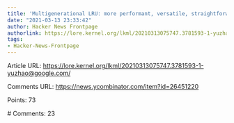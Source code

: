 ```yaml
---
title: 'Multigenerational LRU: more performant, versatile, straightforward than Linux''s'
date: "2021-03-13 23:33:42"
author: Hacker News Frontpage
authorlink: https://lore.kernel.org/lkml/20210313075747.3781593-1-yuzhao@google.com/
tags:
- Hacker-News-Frontpage
---
```


<p>Article URL: <a href="https://lore.kernel.org/lkml/20210313075747.3781593-1-yuzhao@google.com/">https://lore.kernel.org/lkml/20210313075747.3781593-1-yuzhao@google.com/</a></p>
<p>Comments URL: <a href="https://news.ycombinator.com/item?id=26451220">https://news.ycombinator.com/item?id=26451220</a></p>
<p>Points: 73</p>
<p># Comments: 23</p>
